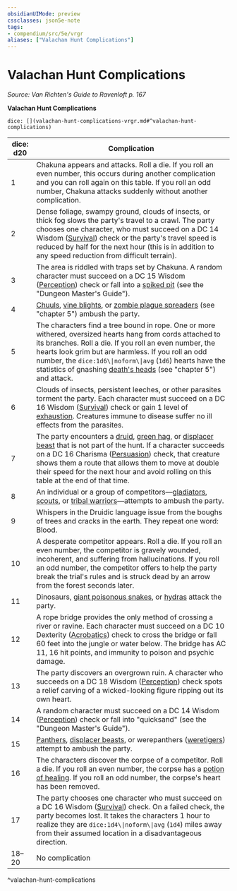 ```yaml
---
obsidianUIMode: preview
cssclasses: json5e-note
tags:
- compendium/src/5e/vrgr
aliases: ["Valachan Hunt Complications"]
---
```

# Valachan Hunt Complications
*Source: Van Richten's Guide to Ravenloft p. 167* 

**Valachan Hunt Complications**

`dice: [](valachan-hunt-complications-vrgr.md#^valachan-hunt-complications)`

| dice: d20 | Complication |
|-----------|--------------|
| 1 | Chakuna appears and attacks. Roll a die. If you roll an even number, this occurs during another complication and you can roll again on this table. If you roll an odd number, Chakuna attacks suddenly without another complication. |
| 2 | Dense foliage, swampy ground, clouds of insects, or thick fog slows the party's travel to a crawl. The party chooses one character, who must succeed on a DC 14 Wisdom ([Survival](2-Mechanics/CLI/rules/skills.md#Survival)) check or the party's travel speed is reduced by half for the next hour (this is in addition to any speed reduction from difficult terrain). |
| 3 | The area is riddled with traps set by Chakuna. A random character must succeed on a DC 15 Wisdom ([Perception](2-Mechanics/CLI/rules/skills.md#Perception)) check or fall into a [spiked pit](2-Mechanics/CLI/traps-hazards/pits.md) (see the "Dungeon Master's Guide"). |
| 4 | [Chuuls](2-Mechanics/CLI/bestiary/aberration/chuul.md), [vine blights](2-Mechanics/CLI/bestiary/plant/vine-blight.md), or [zombie plague spreaders](2-Mechanics/CLI/bestiary/undead/zombie-plague-spreader-vrgr.md) (see "chapter 5") ambush the party. |
| 5 | The characters find a tree bound in rope. One or more withered, oversized hearts hang from cords attached to its branches. Roll a die. If you roll an even number, the hearts look grim but are harmless. If you roll an odd number, the `dice:1d6\\|noform\\|avg` (`1d6`) hearts have the statistics of gnashing [death's heads](2-Mechanics/CLI/bestiary/undead/deaths-head-vrgr.md) (see "chapter 5") and attack. |
| 6 | Clouds of insects, persistent leeches, or other parasites torment the party. Each character must succeed on a DC 16 Wisdom ([Survival](2-Mechanics/CLI/rules/skills.md#Survival)) check or gain 1 level of [exhaustion](2-Mechanics/CLI/rules/conditions.md#Exhaustion). Creatures immune to disease suffer no ill effects from the parasites. |
| 7 | The party encounters a [druid](2-Mechanics/CLI/bestiary/humanoid/druid.md), [green hag](2-Mechanics/CLI/bestiary/fey/green-hag.md), or [displacer beast](2-Mechanics/CLI/bestiary/monstrosity/displacer-beast.md) that is not part of the hunt. If a character succeeds on a DC 16 Charisma ([Persuasion](2-Mechanics/CLI/rules/skills.md#Persuasion)) check, that creature shows them a route that allows them to move at double their speed for the next hour and avoid rolling on this table at the end of that time. |
| 8 | An individual or a group of competitors—[gladiators](2-Mechanics/CLI/bestiary/humanoid/gladiator.md), [scouts](2-Mechanics/CLI/bestiary/humanoid/scout.md), or [tribal warriors](2-Mechanics/CLI/bestiary/humanoid/tribal-warrior.md)—attempts to ambush the party. |
| 9 | Whispers in the Druidic language issue from the boughs of trees and cracks in the earth. They repeat one word: Blood. |
| 10 | A desperate competitor appears. Roll a die. If you roll an even number, the competitor is gravely wounded, incoherent, and suffering from hallucinations. If you roll an odd number, the competitor offers to help the party break the trial's rules and is struck dead by an arrow from the forest seconds later. |
| 11 | Dinosaurs, [giant poisonous snakes](2-Mechanics/CLI/bestiary/beast/giant-poisonous-snake.md), or [hydras](2-Mechanics/CLI/bestiary/monstrosity/hydra.md) attack the party. |
| 12 | A rope bridge provides the only method of crossing a river or ravine. Each character must succeed on a DC 10 Dexterity ([Acrobatics](2-Mechanics/CLI/rules/skills.md#Acrobatics)) check to cross the bridge or fall 60 feet into the jungle or water below. The bridge has AC 11, 16 hit points, and immunity to poison and psychic damage. |
| 13 | The party discovers an overgrown ruin. A character who succeeds on a DC 18 Wisdom ([Perception](2-Mechanics/CLI/rules/skills.md#Perception)) check spots a relief carving of a wicked-looking figure ripping out its own heart. |
| 14 | A random character must succeed on a DC 14 Wisdom ([Perception](2-Mechanics/CLI/rules/skills.md#Perception)) check or fall into "quicksand" (see the "Dungeon Master's Guide"). |
| 15 | [Panthers](2-Mechanics/CLI/bestiary/beast/panther.md), [displacer beasts](2-Mechanics/CLI/bestiary/monstrosity/displacer-beast.md), or werepanthers ([weretigers](2-Mechanics/CLI/bestiary/humanoid/weretiger.md)) attempt to ambush the party. |
| 16 | The characters discover the corpse of a competitor. Roll a die. If you roll an even number, the corpse has a [potion of healing](2-Mechanics/CLI/items/potion-of-healing.md). If you roll an odd number, the corpse's heart has been removed. |
| 17 | The party chooses one character who must succeed on a DC 16 Wisdom ([Survival](2-Mechanics/CLI/rules/skills.md#Survival)) check. On a failed check, the party becomes lost. It takes the characters 1 hour to realize they are `dice:1d4\\|noform\\|avg` (`1d4`) miles away from their assumed location in a disadvantageous direction. |
| 18–20 | No complication |
^valachan-hunt-complications